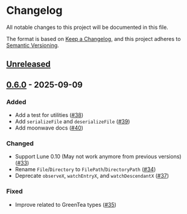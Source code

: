 # Changelog

All notable changes to this project will be documented in this file.

The format is based on [Keep a Changelog](https://keepachangelog.com/en/1.1.0/),
and this project adheres to [Semantic Versioning](https://semver.org/spec/v2.0.0.html).

## [Unreleased]

## [0.6.0] - 2025-09-09

### Added

- Add a test for utilities ([#38](https://github.com/jiwonz/lune-pathfs/pull/38))
- Add `serializeFile` and `deserializeFile` ([#39](https://github.com/jiwonz/lune-pathfs/pull/39))
- Add moonwave docs ([#40](https://github.com/jiwonz/lune-pathfs/pull/40))

### Changed

- Support Lune 0.10 (May not work anymore from previous versions) ([#33](https://github.com/jiwonz/lune-pathfs/pull/33))
- Rename `File`/`Directory` to `FilePath`/`DirectoryPath` ([#34](https://github.com/jiwonz/lune-pathfs/pull/34))
- Deprecate `observeX`, `watchEntryX`, and `watchDescendantX` ([#37](https://github.com/jiwonz/lune-pathfs/pull/37))

### Fixed

- Improve related to GreenTea types ([#35](https://github.com/jiwonz/lune-pathfs/pull/35))

[unreleased]: https://github.com/jiwonz/lune-pathfs/compare/v0.6.0...HEAD
[0.6.0]: https://github.com/jiwonz/lune-pathfs/releases/tag/v0.6.0
